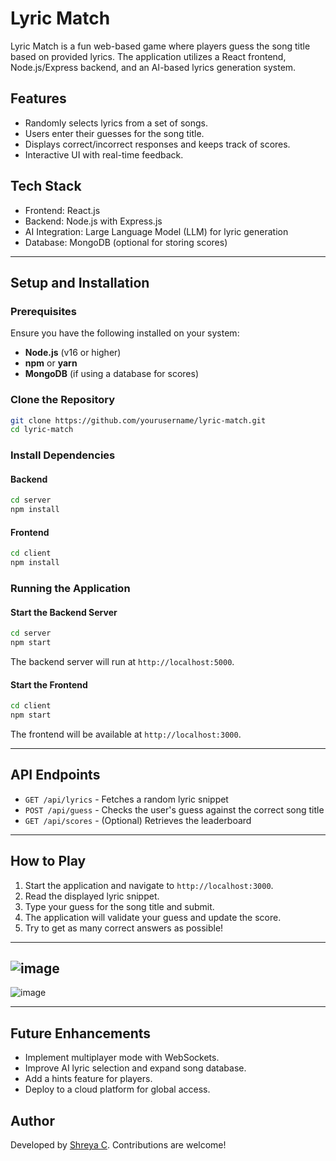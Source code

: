 # Lyric Match

Lyric Match is a fun web-based game where players guess the song title based on provided lyrics. The application utilizes a React frontend, Node.js/Express backend, and an AI-based lyrics generation system.

## Features

- Randomly selects lyrics from a set of songs.
- Users enter their guesses for the song title.
- Displays correct/incorrect responses and keeps track of scores.
- Interactive UI with real-time feedback.

## Tech Stack

- Frontend: React.js
- Backend: Node.js with Express.js
- AI Integration: Large Language Model (LLM) for lyric generation
- Database: MongoDB (optional for storing scores)

---

## Setup and Installation

### Prerequisites

Ensure you have the following installed on your system:

- **Node.js** (v16 or higher)
- **npm** or **yarn**
- **MongoDB** (if using a database for scores)

### Clone the Repository

```sh
git clone https://github.com/yourusername/lyric-match.git
cd lyric-match
```

### Install Dependencies

#### Backend

```sh
cd server
npm install
```

#### Frontend

```sh
cd client
npm install
```

### Running the Application

#### Start the Backend Server

```sh
cd server
npm start
```

The backend server will run at `http://localhost:5000`.

#### Start the Frontend

```sh
cd client
npm start
```

The frontend will be available at `http://localhost:3000`.

---

## API Endpoints

- `GET /api/lyrics` - Fetches a random lyric snippet
- `POST /api/guess` - Checks the user's guess against the correct song title
- `GET /api/scores` - (Optional) Retrieves the leaderboard

---

## How to Play

1. Start the application and navigate to `http://localhost:3000`.
2. Read the displayed lyric snippet.
3. Type your guess for the song title and submit.
4. The application will validate your guess and update the score.
5. Try to get as many correct answers as possible!
---
![image](https://github.com/user-attachments/assets/2eb222b2-1f27-495e-837c-527693033aa2)
---
![image](https://github.com/user-attachments/assets/43fb84cc-8fed-496a-8112-3d8c84c5d97e)

---

## Future Enhancements

- Implement multiplayer mode with WebSockets.
- Improve AI lyric selection and expand song database.
- Add a hints feature for players.
- Deploy to a cloud platform for global access.

## Author

Developed by [Shreya C]([https://github.com/yourusername](https://github.com/shreya0626)). Contributions are welcome!

